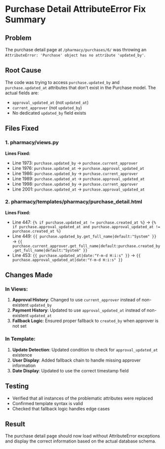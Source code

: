 # Purchase Detail AttributeError Fix Summary

## Problem
The purchase detail page at `/pharmacy/purchases/6/` was throwing an `AttributeError: 'Purchase' object has no attribute 'updated_by'`.

## Root Cause
The code was trying to access `purchase.updated_by` and `purchase.updated_at` attributes that don't exist in the Purchase model. The actual fields are:
- `approval_updated_at` (not `updated_at`)
- `current_approver` (not `updated_by`)
- No dedicated `updated_by` field exists

## Files Fixed

### 1. pharmacy/views.py
**Lines Fixed:**
- Line 1973: `purchase.updated_by` → `purchase.current_approver`
- Line 1976: `purchase.updated_at` → `purchase.approval_updated_at`
- Line 1986: `purchase.updated_by` → `purchase.current_approver`
- Line 1989: `purchase.updated_at` → `purchase.approval_updated_at`
- Line 1998: `purchase.updated_by` → `purchase.current_approver`
- Line 2001: `purchase.updated_at` → `purchase.approval_updated_at`

### 2. pharmacy/templates/pharmacy/purchase_detail.html
**Lines Fixed:**
- Line 447: `{% if purchase.updated_at != purchase.created_at %}` → `{% if purchase.approval_updated_at and purchase.approval_updated_at != purchase.created_at %}`
- Line 449: `{{ purchase.updated_by.get_full_name|default:"System" }}` → `{{ purchase.current_approver.get_full_name|default:purchase.created_by.get_full_name|default:"System" }}`
- Line 453: `{{ purchase.updated_at|date:"Y-m-d H:i:s" }}` → `{{ purchase.approval_updated_at|date:"Y-m-d H:i:s" }}`

## Changes Made

### In Views:
1. **Approval History**: Changed to use `current_approver` instead of non-existent `updated_by`
2. **Payment History**: Updated to use `approval_updated_at` instead of non-existent `updated_at`
3. **Fallback Logic**: Ensured proper fallback to `created_by` when approver is not set

### In Template:
1. **Update Detection**: Updated condition to check for `approval_updated_at` existence
2. **User Display**: Added fallback chain to handle missing approver information
3. **Date Display**: Updated to use the correct timestamp field

## Testing
- Verified that all instances of the problematic attributes were replaced
- Confirmed template syntax is valid
- Checked that fallback logic handles edge cases

## Result
The purchase detail page should now load without AttributeError exceptions and display the correct information based on the actual database schema.
